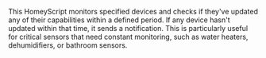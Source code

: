 This HomeyScript monitors specified devices and checks if they've updated any of their capabilities within a defined period. If any device hasn't updated within that time, it sends a notification. This is particularly useful for critical sensors that need constant monitoring, such as water heaters, dehumidifiers, or bathroom sensors.
